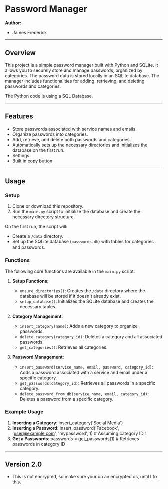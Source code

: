 # Password Manager

**Author:**  
- James Frederick

---

## Overview

This project is a simple password manager built with Python and SQLite. It allows you to securely store and manage passwords, organized by categories. The password data is stored locally in an SQLite database. The manager includes functionalities for adding, retrieving, and deleting passwords and categories.

The Python code is using a SQL Database.

---

## Features

- Store passwords associated with service names and emails.
- Organize passwords into categories.
- Add, retrieve, and delete both passwords and categories.
- Automatically sets up the necessary directories and initializes the database on the first run.
- Settings
- Built in copy button

---

## Usage

### Setup
1. Clone or download this repository.
2. Run the `main.py` script to initialize the database and create the necessary directory structure.

On the first run, the script will:
- Create a `/data` directory.
- Set up the SQLite database (`passwords.db`) with tables for categories and passwords.

### Functions

The following core functions are available in the `main.py` script:

1. **Setup Functions**:
   - `ensure_directories()`: Creates the `/data` directory where the database will be stored if it doesn't already exist.
   - `setup_database()`: Initializes the SQLite database and creates the necessary tables.

2. **Category Management**:
   - `insert_category(name)`: Adds a new category to organize passwords.
   - `delete_category(category_id)`: Deletes a category and all associated passwords.
   - `get_categories()`: Retrieves all categories.

3. **Password Management**:
   - `insert_password(service_name, email, password, category_id)`: Adds a password associated with a service and email under a specific category.
   - `get_passwords(category_id)`: Retrieves all passwords in a specific category.
   - `delete_password_from_db(service_name, email, category_id)`: Deletes a password from a specific category.

### Example Usage

1. **Inserting a Category**:
   insert_category('Social Media')
2. **Inserting a Password**: insert_password('Facebook', 'user@example.com', 'mypassword', 1)  # Assuming category ID 1
3. **Get a Passwords**: passwords = get_passwords(1)  # Retrieves passwords in category ID

---
## Version 2.0

- This is not encrypted, so make sure your on an encrypted os, until I fix this.

